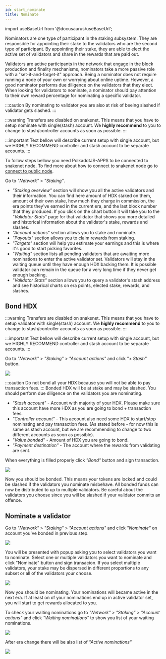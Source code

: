 ```yaml
---
id: start_nominate 
title: Nominate
---
```


import useBaseUrl from '@docusaurus/useBaseUrl';

Nominators are one type of participant in the staking subsystem. They are responsible for appointing their stake to the validators who are the second type of participant. By appointing their stake, they are able to elect the active set of validators and share in the rewards that are paid out.

Validators are active participants in the network that engage in the block production and finality mechanisms, nominators take a more passive role with a "set-it-and-forget-it" approach. Being a nominator does not require running a node of your own or worrying about online uptime. However, a good nominator performs due diligence on the validators that they elect. When looking for validators to nominate, a nominator should pay attention to their own reward percentage for nominating a specific validator.

:::caution
By nominating to validator you are also at risk of beeing slashed if validator gets slashed.
:::

:::warning
Transfers are disabled on snakenet. This means that you have to setup nominate with single(stash) account. We **highly recommend** to you to change to stash/controller accounts as soon as possible. 
:::

:::important
Text bellow will describe current setup with single account, but we HIGHLY RECOMMEND controller and stash account to be separate accounts.
:::

To follow steps bellow you need PolkadotJS-APPS to be connected to snakenet node. To find more about how to connect to snakenet node go to [connect to public node](polkadotjs_apps_public).


Go to *"Network"* > *"Staking"*.

* *"Staking overview"* section will show you all the active validators and their information. You can find here amount of HDX staked on them, amount of their own stake, how much they charge in commission, the era points they've earned in the current era, and the last block number that they produced. If you click on the chart button it will take you to the *"Validator Stats"* page for that validator that shows you more detailed and historical information about the validator's stake, rewards and slashes.
* *"Account actions"* section allows you to stake and nominate.
* *"Payouts"* section allows you to claim rewards from staking.
* *"Targets"* section will help you estimate your earnings and this is where it's good to start picking favorites.
* *"Waiting"* section lists all pending validators that are awaiting more nominations to enter the active validator set. Validators will stay in the waiting queue until they have enough HDX backing them. It is possible validator can remain in the queue for a very long time if they never get enough backing.
* *"Validator Stats"* section allows you to query a validator's stash address and see historical charts on era points, elected stake, rewards, and slashes.

## Bond HDX
:::warning
Transfers are disabled on snakenet. This means that you have to setup validator with single(stash) account. We **highly recommend** to you to change to stash/controller accounts as soon as possible. 
:::

:::important
Text bellow will describe current setup with single account, but we HIGHLY RECOMMEND controller and stash account to be separate accounts.
:::

Go to *"Network"* > *"Staking"* > *"Account actions"* and click *"+ Stash"* button.
<div style={{textAlign: 'center'}}>
  <img src={useBaseUrl('/nominator-guide/bond-hdx-1.png')} />
</div>

:::caution
Do not bond all your HDX because you will not be able to pay transaction fees. 
:::
Bonded HDX will be at stake and may be slashed. You should perform due diligence on the validators you are nominating.

* *"Stash account"* - Account with majority of your HDX. Please make sure this account have more HDX as you are going to bond + transaction fees. 
* *"Controller account"* - This account also need some HDX to start/stop nominating and pay transaction fees. (As stated before - for now this is same as stash account, but we are recommending to change to two different accounts as soon as possible).
* *"Value bonded*" - Amount of HDX you are going to bond.
* *"Payment destination"* -  The account where the rewards from validating are sent.

When everything is filled properly click *"Bond"* button and sign transaction.

<div style={{textAlign: 'center'}}>
  <img src={useBaseUrl('/nominator-guide/bond-hdx-2.png')} />
</div>

Now you should be bonded. This means your tokens are locked and could be slashed if the validators you nominate misbehave. All bonded funds can now be distributed to up to multiple validators. Be careful about the validators you choose since you will be slashed if your validator commits an offence.

## Nominate a validator

Go to *"Network"* > *"Staking"* > *"Account actions"* and click *"Nominate"* on account you've bonded in previous step.

<div style={{textAlign: 'center'}}>
  <img src={useBaseUrl('/nominator-guide/nominate-validator-1.png')} />
</div>

You will be presented with popup asking you to select validators you want to nominate. Select one or multiple validators you want to nominate and click "Nominate" button and sign transacion. If you select multiple validators, your stake may be dispersed in different proportions to any subset or all of the validators your choose.

<div style={{textAlign: 'center'}}>
  <img src={useBaseUrl('/nominator-guide/nominate-validator-2.png')} />
</div>

Now you should be nominating. Your nominations will became active in the next era. If at least on of your nominations end up in active validator set, you will start to get rewards allocated to you.

To check your waiting nominations go to *"Network"* > *"Staking"* > *"Account actions"* and click *"Waiting nominations"* to show you list of your waiting nominations.

<div style={{textAlign: 'center'}}>
  <img src={useBaseUrl('/nominator-guide/nominate-validator-3.png')} />
</div>

After era change there will be also list of *"Active nominations"*

<div style={{textAlign: 'center'}}>
  <img src={useBaseUrl('/nominator-guide/nominate-validator-4.png')} />
</div>

